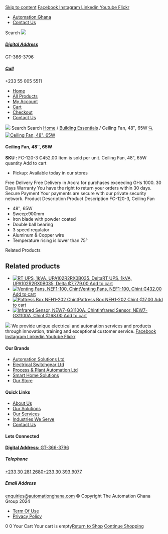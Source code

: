 [Skip to content](https://store.automationghana.com/product/ceiling-fan-48-65w/#content)
[ Facebook ](https://www.facebook.com/automationgh/) [ Instagram ](https://www.instagram.com/automationgh/) [ Linkedin ](https://www.linkedin.com/company/the-automation-ghana-limited/) [ Youtube ](https://www.youtube.com/channel/UCurrRDUSm5oIW39VXjn1u0w) [ Flickr ](https://www.flickr.com/photos/181794037@N07/)
  * [ Automation Ghana ](https://automationghana.com)
  * [ Contact Us ](https://store.automationghana.com/contact/)


Search
[ ![](https://store.automationghana.com/wp-content/uploads/2024/04/Website-TAGG-Logo-BLUE.png) ](https://store.automationghana.com/)
[ ](https://maps.app.goo.gl/m4xeaagWCNbLk4jM6)
#####  [ Digital Address ](https://maps.app.goo.gl/m4xeaagWCNbLk4jM6)
GT-366-3796 
[ ](tel:+233550055511)
#####  [ Call ](tel:+233550055511)
+233 55 005 5511 
  * [Home](https://store.automationghana.com/)
  * [All Products](https://store.automationghana.com/shop/)
  * [My Account](https://store.automationghana.com/my-account/)
  * [Cart](https://store.automationghana.com/cart/)
  * [Checkout](https://store.automationghana.com/checkout/)
  * [Contact Us](https://store.automationghana.com/contact/)


[![](https://store.automationghana.com/wp-content/uploads/2024/04/AutomationGhana_logo_white.png)](https://store.automationghana.com)
Search
Search
[Home](https://store.automationghana.com) / [Building Essentials](https://store.automationghana.com/product-category/building-essentials/) / Ceiling Fan, 48″, 65W
[🔍](https://store.automationghana.com/product/ceiling-fan-48-65w/)
[![Ceiling Fan, 48", 65W](https://store.automationghana.com/wp-content/uploads/2022/04/FC-120-3-2.jpg)](https://store.automationghana.com/wp-content/uploads/2022/04/FC-120-3-2.jpg)
####  Ceiling Fan, 48″, 65W 
**SKU :** FC-120-3 
₵452.00
Item is sold per unit.
Ceiling Fan, 48", 65W quantity
Add to cart
  * Pickup: Available today in our stores


Free Delivery 
Free Delivery in Accra for purchases exceeding GHs 1000. 
30 Days Warranty 
You have the right to return your orders within 30 days. 
Secure Payment 
Your payments are secure with our private security network. 
Product Description
Product Description
FC-120-3, Ceiling Fan 
  * 48″, 65W
  * Sweep:900mm
  * Iron blade with powder coated
  * Double ball bearing
  * 3 speed regulator
  * Aluminum & Copper wire
  * Temperature rising is lower than 75°


Related Products 
## Related products
  * [![RT UPS, 1kVA, UPA102R2RX0B035, Delta](https://store.automationghana.com/wp-content/uploads/2025/06/RT-1kVA-Gen-300x300.jpg)RT UPS, 1kVA, UPA102R2RX0B035, Delta ₵7,779.00 ](https://store.automationghana.com/product/rt-ups-1kva-upa102r2rx0b035-delta/)
[Add to cart](https://store.automationghana.com/product/ceiling-fan-48-65w/?add-to-cart=24750)
  * [![Venting Fans, NEF1-100, Chint](https://store.automationghana.com/wp-content/uploads/2019/12/ITEM-7-300x300.jpg)Venting Fans, NEF1-100, Chint ₵432.00 ](https://store.automationghana.com/product/venting-fans-nef1-100-chint/)
[Add to cart](https://store.automationghana.com/product/ceiling-fan-48-65w/?add-to-cart=1919)
  * [![Pattress Box NEH1-202 Chint](https://store.automationghana.com/wp-content/uploads/2020/04/3x6-patress-300x300.jpg)Pattress Box NEH1-202 Chint ₵17.00 ](https://store.automationghana.com/product/pattress-box-neh1-202-chint/)
[Add to cart](https://store.automationghana.com/product/ceiling-fan-48-65w/?add-to-cart=1832)
  * [![Infrared Sensor, NEW7-G31100A, Chint](https://store.automationghana.com/wp-content/uploads/2020/04/infrared-sensor-300x300.jpeg)Infrared Sensor, NEW7-G31100A, Chint ₵168.00 ](https://store.automationghana.com/product/infrared-sensor-new7-g31100a-chint/)
[Add to cart](https://store.automationghana.com/product/ceiling-fan-48-65w/?add-to-cart=1753)


![](https://store.automationghana.com/wp-content/uploads/2024/04/AutomationGhana_logo_white.png)
We provide unique electrical and automation services and products through innovation, training and exceptional customer service.
[ Facebook ](https://www.facebook.com/automationgh/) [ Instagram ](https://www.instagram.com/automationgh/) [ Linkedin ](https://www.linkedin.com/company/the-automation-ghana-limited/) [ Youtube ](https://www.youtube.com/channel/UCurrRDUSm5oIW39VXjn1u0w) [ Flickr ](https://www.flickr.com/photos/181794037@N07/)
#### Our Brands
  * [ Automation Solutions Ltd ](https://store.automationghana.com/product/ceiling-fan-48-65w/)
  * [ Electrical Switchgear Ltd ](https://store.automationghana.com/product/ceiling-fan-48-65w/)
  * [ Process & Plant Automation Ltd ](https://store.automationghana.com/product/ceiling-fan-48-65w/)
  * [ Smart Home Solutions ](https://store.automationghana.com/product/ceiling-fan-48-65w/)
  * [ Our Store ](https://store.automationghana.com/product/ceiling-fan-48-65w/)


#### Quick Links
  * [ About Us ](https://store.automationghana.com/product/ceiling-fan-48-65w/)
  * [ Our Solutions ](https://store.automationghana.com/product/ceiling-fan-48-65w/)
  * [ Our Services ](https://store.automationghana.com/product/ceiling-fan-48-65w/)
  * [ Industries We Serve ](https://store.automationghana.com/product/ceiling-fan-48-65w/)
  * [ Contact Us ](https://store.automationghana.com/product/ceiling-fan-48-65w/)


#### Lets Connected
[**Digital Address:** GT-366-3796](https://maps.app.goo.gl/m4xeaagWCNbLk4jM6)
#####  Telephone 
[ +233 30 281 2680](tel:+233302812680)[+233 30 393 9077](https://store.automationghana.com/product/ceiling-fan-48-65w/+233303939077)
#####  Email Address 
enquiries@automationghana.com 
© Copyright The Automation Ghana Group 2024
  * [ Term Of Use ](https://store.automationghana.com/product/ceiling-fan-48-65w/)
  * [ Privacy Policy ](https://store.automationghana.com/product/ceiling-fan-48-65w/)


0
0
Your Cart
Your cart is empty[Return to Shop](https://store.automationghana.com/shop/)
[Continue Shopping](https://store.automationghana.com/product/ceiling-fan-48-65w/)
